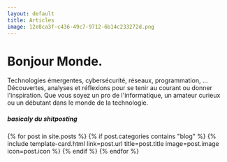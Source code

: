 ```yaml
---
layout: default
title: Articles
image: 12e8ca3f-c436-49c7-9712-6b14c233272d.png
---
```


# Bonjour Monde.

Technologies émergentes, cybersécurité, réseaux, programmation, ... Découvertes, analyses et réflexions pour se tenir au courant ou donner l'inspiration. Que vous soyez un pro de l'informatique, un amateur curieux ou un débutant dans le monde de la technologie.

##### basicaly du shitposting

<div class="row row-cols-1 row-cols-md-2 g-4">
{% for post in site.posts %}
  {% if post.categories contains "blog" %}
    {% include template-card.html link=post.url title=post.title image=post.image icon=post.icon %}
  {% endif %}
{% endfor %}
</div>